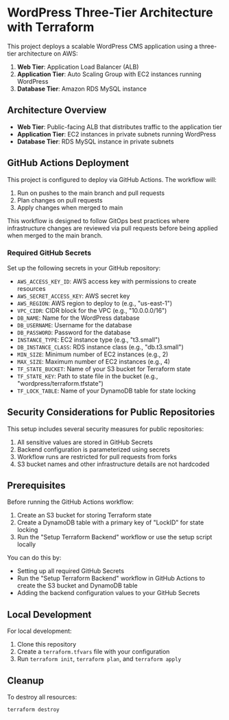 # WordPress Three-Tier Architecture with Terraform

This project deploys a scalable WordPress CMS application using a three-tier architecture on AWS:

1. **Web Tier**: Application Load Balancer (ALB)
2. **Application Tier**: Auto Scaling Group with EC2 instances running WordPress
3. **Database Tier**: Amazon RDS MySQL instance

## Architecture Overview

- **Web Tier**: Public-facing ALB that distributes traffic to the application tier
- **Application Tier**: EC2 instances in private subnets running WordPress
- **Database Tier**: RDS MySQL instance in private subnets

## GitHub Actions Deployment

This project is configured to deploy via GitHub Actions. The workflow will:

1. Run on pushes to the main branch and pull requests
2. Plan changes on pull requests
3. Apply changes when merged to main

This workflow is designed to follow GitOps best practices where infrastructure changes are reviewed via pull requests before being applied when merged to the main branch.

### Required GitHub Secrets

Set up the following secrets in your GitHub repository:

- `AWS_ACCESS_KEY_ID`: AWS access key with permissions to create resources
- `AWS_SECRET_ACCESS_KEY`: AWS secret key
- `AWS_REGION`: AWS region to deploy to (e.g., "us-east-1")
- `VPC_CIDR`: CIDR block for the VPC (e.g., "10.0.0.0/16")
- `DB_NAME`: Name for the WordPress database
- `DB_USERNAME`: Username for the database
- `DB_PASSWORD`: Password for the database
- `INSTANCE_TYPE`: EC2 instance type (e.g., "t3.small")
- `DB_INSTANCE_CLASS`: RDS instance class (e.g., "db.t3.small")
- `MIN_SIZE`: Minimum number of EC2 instances (e.g., 2)
- `MAX_SIZE`: Maximum number of EC2 instances (e.g., 4)
- `TF_STATE_BUCKET`: Name of your S3 bucket for Terraform state
- `TF_STATE_KEY`: Path to state file in the bucket (e.g., "wordpress/terraform.tfstate")
- `TF_LOCK_TABLE`: Name of your DynamoDB table for state locking

## Security Considerations for Public Repositories

This setup includes several security measures for public repositories:

1. All sensitive values are stored in GitHub Secrets
2. Backend configuration is parameterized using secrets
3. Workflow runs are restricted for pull requests from forks
4. S3 bucket names and other infrastructure details are not hardcoded

## Prerequisites

Before running the GitHub Actions workflow:

1. Create an S3 bucket for storing Terraform state
2. Create a DynamoDB table with a primary key of "LockID" for state locking
3. Run the "Setup Terraform Backend" workflow or use the setup script locally

You can do this by:

* Setting up all required GitHub Secrets
* Run the "Setup Terraform Backend" workflow in GitHub Actions to create the S3 bucket and DynamoDB table
* Adding the backend configuration values to your GitHub Secrets

## Local Development

For local development:

1. Clone this repository
2. Create a `terraform.tfvars` file with your configuration
3. Run `terraform init`, `terraform plan`, and `terraform apply`

## Cleanup

To destroy all resources:
```
terraform destroy
```